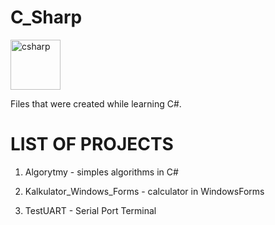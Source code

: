 # C_Sharp

<p align="left"> <a href="https://learn.microsoft.com/pl-pl/dotnet/csharp/" target="_blank"> <img src="https://upload.wikimedia.org/wikipedia/commons/0/0d/C_Sharp_wordmark.svg" alt="csharp" width="80" height="80"/> </a>
  
Files that were created while learning C#.
 
 # LIST OF PROJECTS

1. Algorytmy - simples algorithms in C#
 
2. Kalkulator_Windows_Forms - calculator in WindowsForms
 
3. TestUART - Serial Port Terminal


 
